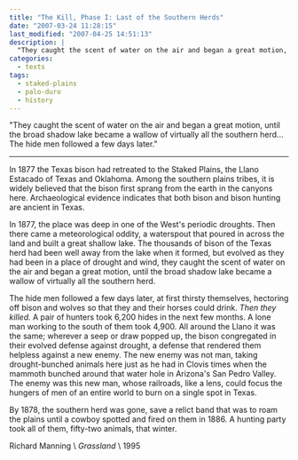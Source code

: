 ```yaml
---
title: "The Kill, Phase I: Last of the Southern Herds"
date: "2007-03-24 11:28:15"
last_modified: "2007-04-25 14:51:13"
description: |
  "They caught the scent of water on the air and began a great motion, until the broad shadow lake became a wallow of virtually all the southern herd... The hide men followed a few days later."
categories:
  - texts
tags:
  - staked-plains
  - palo-duro
  - history  
---
```


"They caught the scent of water on the air and began a great motion, until the broad shadow lake became a wallow of virtually all the southern herd... The hide men followed a few days later."
***

In 1877 the Texas bison had retreated to the Staked Plains, the Llano Estacado of Texas and Oklahoma. Among the southern plains tribes, it is widely believed that the bison first sprang from the earth in the canyons here. Archaeological evidence indicates that both bison and bison hunting are ancient in Texas.

In 1877, the place was deep in one of the West's  periodic droughts. Then there came a meteorological oddity, a waterspout that poured in across the land and built a great shallow lake. The thousands of bison of the Texas herd had been well away from the lake when it formed, but evolved as they had been in a place of drought and wind, they caught the scent of water on the air and began a great motion, until the broad shadow lake became a wallow of virtually all the southern herd.

The hide men followed a few days later, at first thirsty themselves, hectoring off bison and wolves so that they and their horses could drink. _Then they killed._ A pair of hunters took 6,200 hides in the next few months. A lone man working to the south of them took 4,900. All around the Llano it was the same; wherever a seep or draw popped up, the bison congregated in their evolved defense against drought, a defense that rendered them helpless against a new enemy. The new enemy was not man, taking drought-bunched animals here just as he had in Clovis times when the mammoth bunched around that water hole in Arizona's San Pedro Valley. The enemy was this new man, whose railroads, like a lens, could focus the hungers of men of an entire world to burn on a single spot in Texas.

By 1878, the southern herd was gone, save a relict band that was to roam the plains until a cowboy spotted and fired on them in 1886. A hunting party took all of them, fifty-two animals, that winter.

Richard Manning  \\
_Grassland_  \\
1995
